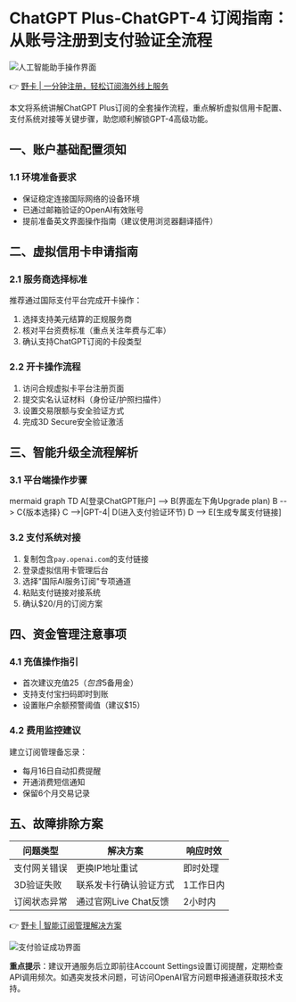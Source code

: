 # ChatGPT Plus-ChatGPT-4 订阅指南：从账号注册到支付验证全流程

![人工智能助手操作界面](https://bbtdd.com/wp-content/uploads/img/9603785827.webp)

👉 [野卡 | 一分钟注册，轻松订阅海外线上服务](https://bbtdd.com/yeka)

本文将系统讲解ChatGPT Plus订阅的全套操作流程，重点解析虚拟信用卡配置、支付系统对接等关键步骤，助您顺利解锁GPT-4高级功能。

## 一、账户基础配置须知
### 1.1 环境准备要求
- 保证稳定连接国际网络的设备环境
- 已通过邮箱验证的OpenAI有效账号
- 提前准备英文界面操作指南（建议使用浏览器翻译插件）

## 二、虚拟信用卡申请指南
### 2.1 服务商选择标准
推荐通过国际支付平台完成开卡操作：
1. 选择支持美元结算的正规服务商
2. 核对平台资费标准（重点关注年费与汇率）
3. 确认支持ChatGPT订阅的卡段类型

### 2.2 开卡操作流程
1. 访问合规虚拟卡平台注册页面
2. 提交实名认证材料（身份证/护照扫描件）
3. 设置交易限额与安全验证方式
4. 完成3D Secure安全验证激活

## 三、智能升级全流程解析
### 3.1 平台端操作步骤
mermaid
graph TD
    A[登录ChatGPT账户] --> B(界面左下角Upgrade plan)
    B --> C{版本选择}
    C -->|GPT-4| D(进入支付验证环节)
    D --> E[生成专属支付链接]


### 3.2 支付系统对接
1. 复制包含`pay.openai.com`的支付链接
2. 登录虚拟信用卡管理后台
3. 选择"国际AI服务订阅"专项通道
4. 粘贴支付链接对接系统
5. 确认$20/月的订阅方案

## 四、资金管理注意事项
### 4.1 充值操作指引
- 首次建议充值$25（包含$5备用金）
- 支持支付宝扫码即时到账
- 设置账户余额预警阈值（建议$15）

### 4.2 费用监控建议
建立订阅管理备忘录：
- 每月16日自动扣费提醒
- 开通消费短信通知
- 保留6个月交易记录

## 五、故障排除方案
| 问题类型 | 解决方案 | 响应时效 |
|---------|--------|---------|
| 支付网关错误 | 更换IP地址重试 | 即时处理 |
| 3D验证失败 | 联系发卡行确认验证方式 | 1工作日内 |
| 订阅状态异常 | 通过官网Live Chat反馈 | 2小时内 |

👉 [野卡 | 智能订阅管理解决方案](https://bbtdd.com/yeka)

![支付验证成功界面](https://bbtdd.com/wp-content/uploads/img/4916838295823.webp)

**重点提示**：建议开通服务后立即前往Account Settings设置订阅提醒，定期检查API调用频次。如遇突发技术问题，可访问OpenAI官方问题申报通道获取技术支持。
